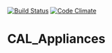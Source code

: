 [![Build Status](https://travis-ci.org/cloudcomputinghust/CAL_Appliances.svg?branch=master)](https://travis-ci.org/cloudcomputinghust/CAL_Appliances)
[![Code Climate](https://codeclimate.com/github/cloudcomputinghust/CAL_Appliances/badges/gpa.svg)](https://codeclimate.com/github/cloudcomputinghust/CAL_Appliances)


# CAL_Appliances
